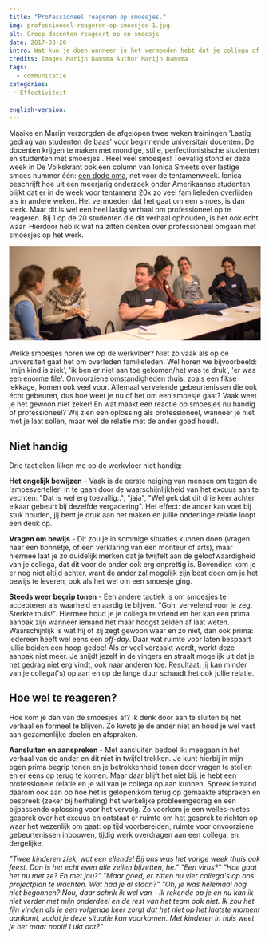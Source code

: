 ```yaml
---
title: "Professioneel reageren op smoesjes."
img: professioneel-reageren-op-smoesjes-1.jpg
alt: Groep docenten reageert op en smoesje
date: 2017-03-20
intro: Wat kun je doen wanneer je het vermoeden hebt dat je collega of leerling een smoes vertelt?
credits: Images Marijn Damsma Author Marijn Damsma
tags:
  - communicatie
categories:
 - Effectiviteit

english-version:
---
```

Maaike en Marijn verzorgden de afgelopen twee weken trainingen 'Lastig gedrag van studenten de baas' voor beginnende universitair docenten. De docenten krijgen te maken met mondige, stille, perfectionistische studenten en studenten met smoesjes.. Heel veel smoesjes! Toevallig stond er deze week in De Volkskrant ook een column van Ionica Smeets over lastige smoes nummer één: [een dode oma](http://www.volkskrant.nl/opinie/wat-kunnen-we-doen-om-de-levens-van-al-die-oma-s-te-redden~a4475661/), net voor de tentamenweek. Ionica beschrijft hoe uit een meerjarig onderzoek onder Amerikaanse studenten blijkt dat er in de week voor tentamens 20x zo veel familieleden overlijden als in andere weken. Het vermoeden dat het gaat om een smoes, is dan sterk. Maar dit is wel een heel lastig verhaal om professioneel op te reageren. Bij 1 op de 20 studenten die dit verhaal ophouden, is het ook echt waar. Hierdoor heb ik wat na zitten denken over professioneel omgaan met smoesjes op het werk.

![Team docenten oefent met het verzinnen van smoesjes en het reageren hierop](./professioneel-reageren-op-smoesjes-2.jpg)

Welke smoesjes horen we op de werkvloer? Niet zo vaak als op de universiteit gaat het om overleden familieleden. Wel horen we bijvoorbeeld: 'mijn kind is ziek', 'ik ben er niet aan toe gekomen/het was te druk', 'er was een enorme file'. Onvoorziene omstandigheden thuis, zoals een fikse lekkage, komen ook veel voor. Allemaal vervelende gebeurtenissen die ook écht gebeuren, dus hoe weet je nu of het om een smoesje gaat? Vaak weet je het gewoon niet zeker! En wat maakt een reactie op smoesjes nu handig of professioneel? Wij zien een oplossing als professioneel, wanneer je niet met je laat sollen, maar wel de relatie met de ander goed houdt.

## Niet handig
Drie tactieken lijken me op de werkvloer niet handig:

**Het ongelijk bewijzen** - Vaak is de eerste neiging van mensen om tegen de 'smoesverteller' in te gaan door de waarschijnlijkheid van het excuus aan te vechten: "Dat is wel erg toevallig..", "jaja", "Wel gek dat dit drie keer achter elkaar gebeurt bij dezelfde vergadering". Het effect: de ander kan voet bij stuk houden, jij bent je druk aan het maken en jullie onderlinge relatie loopt een deuk op.

**Vragen om bewijs** - Dit zou je in sommige situaties kunnen doen (vragen naar een bonnetje, of een verklaring van een monteur of arts), maar hiermee laat je zo duidelijk merken dat je twijfelt aan de geloofwaardigheid van je collega, dat dit voor de ander ook erg onprettig is. Bovendien kom je er nog niet altijd achter, want de ander zal mogelijk zijn best doen om je het bewijs te leveren, ook als het wel om een smoesje ging.

**Steeds weer begrip tonen** - Een andere tactiek is om smoesjes te accepteren als waarheid en aardig te blijven. "Goh, vervelend voor je zeg. Sterkte thuis!". Hiermee houd je je collega te vriend en het kan een prima aanpak zijn wanneer iemand het maar hoogst zelden af laat weten. Waarschijnlijk is wat hij of zij zegt gewoon waar en zo niet, dan ook prima: iedereen heeft wel eens een *off-day*. Daar wat ruimte voor laten bespaart jullie beiden een hoop gedoe! Als er veel verzaakt wordt, werkt deze aanpak niet meer. Je snijdt jezelf in de vingers en straalt mogelijk uit dat je het gedrag niet erg vindt, ook naar anderen toe. Resultaat: jij kan minder van je collega('s) op aan en op de lange duur schaadt het ook jullie relatie.

## Hoe wel te reageren?
Hoe kom je dan van de smoesjes af? Ik denk door aan te sluiten bij het verhaal en formeel te blijven. Zo kwets je de ander niet en houd je wel vast aan gezamenlijke doelen en afspraken.

**Aansluiten en aanspreken** - Met aansluiten bedoel ik: meegaan in het verhaal van de ander en dit niet in twijfel trekken. Je kunt hierbij in mijn ogen prima begrip tonen en je betrokkenheid tonen door vragen te stellen en er eens op terug te komen. Maar daar blijft het niet bij: je hebt een professionele relatie en je wil van je collega op aan kunnen. Spreek iemand daarom ook aan op hoe het is gelopen:kom terug op gemaakte afspraken en bespreek (zeker bij herhaling) het werkelijke probleemgedrag en een bijpassende oplossing voor het vervolg. Zo voorkom je een welles-nietes gesprek over het excuus en ontstaat er ruimte om het gesprek te richten op waar het wezenlijk om gaat: op tijd voorbereiden, ruimte voor onvoorziene gebeurtenissen inbouwen, tijdig werk overdragen aan een collega, en dergelijke.

_"Twee kinderen ziek, wat een ellende! Bij ons was het vorige week thuis ook *feest*. Dan is het echt even alle zeilen bijzetten, he." "Een virus?" "Hoe gaat het nu met ze? En met jou?" "Maar goed, er zitten nu vier collega's op ons projectplan te wachten. Wat had je al staan?" "Oh, je was helemaal nog niet begonnen? Nou, daar schrik ik wel van - ik rekende op je en nu kan ik niet verder met mijn onderdeel en de rest van het team ook niet. Ik zou het fijn vinden als je een volgende keer zorgt dat het niet op het laatste moment aankomt, zodat je deze situatie kan voorkomen. Met kinderen in huis weet je het maar nooit! Lukt dat?"_

